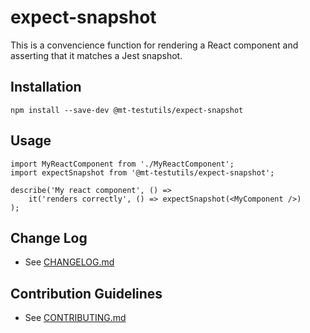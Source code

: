 # expect-snapshot

This is a convencience function for rendering a React component and asserting that it matches a Jest snapshot.

## Installation

    npm install --save-dev @mt-testutils/expect-snapshot

## Usage

    import MyReactComponent from './MyReactComponent';
    import expectSnapshot from '@mt-testutils/expect-snapshot';
   
    describe('My react component', () => 
        it('renders correctly', () => expectSnapshot(<MyComponent />)
    );
   
## Change Log

* See [CHANGELOG.md](CHANGELOG.md)

## Contribution Guidelines

* See [CONTRIBUTING.md](../../CONTRIBUTING.md)
